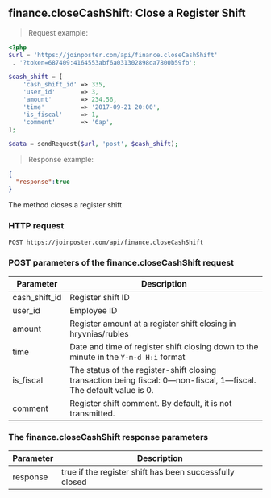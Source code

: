 ## finance.closeCashShift: Close a Register Shift

> Request example:

```php
<?php
$url = 'https://joinposter.com/api/finance.closeCashShift'
 . '?token=687409:4164553abf6a031302898da7800b59fb';

$cash_shift = [
    'cash_shift_id' => 335,
    'user_id'       => 3,
    'amount'        => 234.56,
    'time'          => '2017-09-21 20:00',
    'is_fiscal'     => 1,
    'comment'       => 'бар',
];

$data = sendRequest($url, 'post', $cash_shift);
```

> Response example:

```json
{  
  "response":true
}
```

The method closes a register shift

### HTTP request

`POST https://joinposter.com/api/finance.closeCashShift`

### POST parameters of the finance.closeCashShift request

Parameter | Description
--------- | -----------
cash_shift_id | Register shift ID
user_id | Employee ID
amount | Register amount at a register shift closing in hryvnias/rubles
time | Date and time of register shift closing down to the minute in the `Y-m-d H:i` format
is_fiscal | The status of the register-shift closing transaction being fiscal: 0—non-fiscal, 1—fiscal. The default value is 0.
comment | Register shift comment. By default, it is not transmitted.

### The finance.closeCashShift response parameters

Parameter | Description
--------- | -----------
response | true if the register shift has been successfully closed

